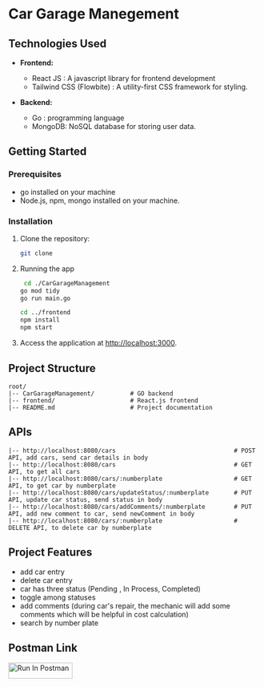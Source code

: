 # Car Garage Manegement

## Technologies Used

- **Frontend:**

  - React JS : A javascript library for frontend development
  - Tailwind CSS (Flowbite) : A utility-first CSS framework for styling.

- **Backend:**
  - Go : programming language
  - MongoDB: NoSQL database for storing user data.

## Getting Started

### Prerequisites

- go installed on your machine
- Node.js, npm, mongo installed on your machine.

### Installation

1. Clone the repository:

   ```bash
   git clone 
   ```

2. Running the app

   ```bash
    cd ./CarGarageManagement
   go mod tidy
   go run main.go

   cd ../frontend
   npm install
   npm start
   ```

3. Access the application at [http://localhost:3000](http://localhost:3000).


## Project Structure

```
root/
|-- CarGarageManagement/          # GO backend
|-- frontend/                     # React.js frontend
|-- README.md                     # Project documentation
```

## APIs

```
|-- http://localhost:8080/cars                                 # POST API, add cars, send car details in body
|-- http://localhost:8080/cars                                 # GET API, to get all cars
|-- http://localhost:8080/cars/:numberplate                    # GET API, to get car by numberplate
|-- http://localhost:8080/cars/updateStatus/:numberplate       # PUT API, update car status, send status in body
|-- http://localhost:8080/cars/addComments/:numberplate        # PUT API, add new comment to car, send newComment in body
|-- http://localhost:8080/cars/:numberplate                    # DELETE API, to delete car by numberplate
```

## Project Features

- add car entry
- delete car entry
- car has three status (Pending , In Process, Completed)
- toggle among statuses
- add comments (during car's repair, the mechanic will add some comments which will be helpful in cost calculation)
- search by number plate

## Postman Link

[<img src="https://run.pstmn.io/button.svg" alt="Run In Postman" style="width: 128px; height: 32px;">](https://god.gw.postman.com/run-collection/21508608-a3fcddd2-55dd-4353-a490-42d073bbe0a5?action=collection%2Ffork&source=rip_markdown&collection-url=entityId%3D21508608-a3fcddd2-55dd-4353-a490-42d073bbe0a5%26entityType%3Dcollection%26workspaceId%3D5acda12c-aec6-4862-af41-6b0c0e124fcb)

